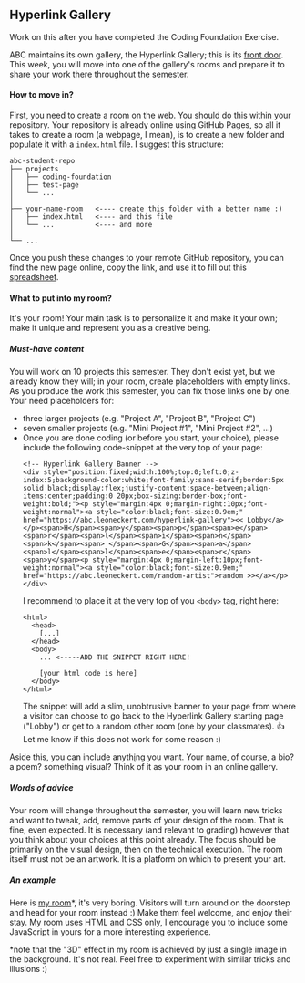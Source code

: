 ## Hyperlink Gallery

Work on this after you have completed the Coding Foundation Exercise.

ABC maintains its own gallery, the Hyperlink Gallery; this is its [front door](https://abc.leoneckert.com/hyperlink-gallery). This week, you will move into one of the gallery's rooms and prepare it to share your work there throughout the semester.

#### How to move in?
First, you need to create a room on the web. You should do this within your repository. Your repository is already online using GitHub Pages, so all it takes to create a room (a webpage, I mean), is to create a new folder and populate it with a `index.html` file. I suggest this structure:

```
abc-student-repo
├── projects
│   ├── coding-foundation
│   ├── test-page   
│   └── ...
│
├── your-name-room   <---- create this folder with a better name :)   
│   ├── index.html   <---- and this file   
│   └── ...          <---- and more   
│
└── ...
```

Once you push these changes to your remote GitHub repository, you can find the new page online, copy the link, and  use it to fill out this [spreadsheet](TBD).

#### What to put into my room?
It's your room! Your main task is to personalize it and make it your own; make it unique and represent you as a creative being.

##### Must-have content
You will work on 10 projects this semester. They don't exist yet, but we already know they will; in your room, create placeholders with empty links. As you produce the work this semester, you can fix those links one by one. Your need placeholders for:
- three larger projects (e.g. "Project A", "Project B", "Project C")
- seven smaller projects (e.g. "Mini Project #1", "Mini Project #2", ...)
- Once you are done coding (or before you start, your choice), please include the following code-snippet at the very top of your page:
  ```
  <!-- Hyperlink Gallery Banner -->
  <div style="position:fixed;width:100%;top:0;left:0;z-index:5;background-color:white;font-family:sans-serif;border:5px solid black;display:flex;justify-content:space-between;align-items:center;padding:0 20px;box-sizing:border-box;font-weight:bold;"><p style="margin:4px 0;margin-right:10px;font-weight:normal"><a style="color:black;font-size:0.9em;" href="https://abc.leoneckert.com/hyperlink-gallery"><< Lobby</a></p><span>H</span><span>y</span><span>p</span><span>e</span><span>r</span><span>l</span><span>i</span><span>n</span><span>k</span><span> </span><span>G</span><span>a</span><span>l</span><span>l</span><span>e</span><span>r</span><span>y</span><p style="margin:4px 0;margin-left:10px;font-weight:normal"><a style="color:black;font-size:0.9em;" href="https://abc.leoneckert.com/random-artist">random >></a></p></div>
  ```
  I recommend to place it at the very top of you `<body>` tag, right here:
  ```
  <html>
    <head>
      [...]
    </head>
    <body>
      ... <-----ADD THE SNIPPET RIGHT HERE!

      [your html code is here]
    </body>
  </html>
  ```
  The snippet will add a slim, unobtrusive banner to your page from where a visitor can choose to go back to the Hyperlink Gallery starting page ("Lobby") or get to a random other room (one by your classmates). 👍 Let me know if this does not work for some reason :)

Aside this, you can include anyth̨ing you want. Your name, of course, a bio? a poem? something visual? Think of it as your room in an online gallery.

##### Words of advice
Your room will change throughout the semester, you will learn new tricks and want to tweak, add, remove parts of your design of the room. That is fine, even expected. It is necessary (and relevant to grading) however that you think about your choices at this point already. The focus should be primarily on the visual design, then on the technical execution. The room itself must not be an artwork. It is a platform on which to present your art.

##### An example

Here is [my room](https://leoneckert.github.io/abc-f20/hyperlink-gallery/leon-room/)*, it's very boring. Visitors will turn around on the doorstep and head for your room instead :) Make them feel welcome, and enjoy their stay. My room uses HTML and CSS only, I encourage you to include some JavaScript in yours for a more interesting experience.

*note that the "3D" effect in my room is achieved by just a single image in the background. It's not real. Feel free to experiment with similar tricks and illusions :)
